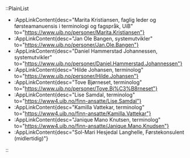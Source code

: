 ::PlainList
- :AppLinkContent{desc="Marita Kristiansen, faglig leder og førsteamanuensis i terminologi og fagspråk, UiB" to="https://www.uib.no/personer/Marita.Kristiansen"}
- :AppLinkContent{desc="Jan Ole Bangen, systemutvikler" to="https://www.uib.no/personer/Jan.Ole.Bangen"}
- :AppLinkContent{desc="Daniel Hammerstad Johannessen, systemutvikler" to="https://www.uib.no/personer/Daniel.Hammerstad.Johannessen"}
- :AppLinkContent{desc="Hilde Johansen, terminolog" to="https://www.uib.no/personer/Hilde.Johansen"}
- :AppLinkContent{desc="Tove Bjørneset, terminolog" to="https://www.uib.no/personer/Tove.Bj%C3%B8rneset"}
- :AppLinkContent{desc="Lise Samdal, terminolog" to="https://www4.uib.no/finn-ansatte/Lise.Samdal"}
- :AppLinkContent{desc="Kamilla Vattekar, terminolog" to="https://www4.uib.no/finn-ansatte/Kamilla.Vattekar"}
- :AppLinkContent{desc="Janique Mano Knutsen, terminolog" to="https://www4.uib.no/finn-ansatte/Janique.Mano.Knudsen"}
- :AppLinkContent{desc="Sol-Mari Hesjedal Langhelle, Førstekonsulent (midlertidig)"}

::
